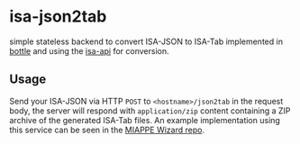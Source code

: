 # isa-json2tab
simple stateless backend to convert ISA-JSON to ISA-Tab implemented in [bottle](http://bottlepy.org/docs/dev/index.html) and using the [isa-api](https://github.com/ISA-tools/isa-api) for conversion.

## Usage
Send your ISA-JSON via HTTP `POST` to `<hostname>/json2tab` in the request body, the server will respond with `application/zip` content containing a ZIP archive of the generated ISA-Tab files.
An example implementation using this service can be seen in the [MIAPPE Wizard repo](https://github.com/IPK-BIT/miappe-wizard/blob/main/src/lib/getIsaTab.js).
